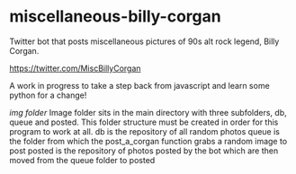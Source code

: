 # miscellaneous-billy-corgan
Twitter bot that posts miscellaneous pictures of 90s alt rock legend, Billy Corgan.

https://twitter.com/MiscBillyCorgan

A work in progress to take a step back from javascript and learn some python for a change!

*img folder*
Image folder sits in the main directory with three subfolders, db, queue and posted. This folder structure must be created in order for this program to work at all.
  db is the repository of all random photos
  queue is the folder from which the post_a_corgan function grabs a random image to post
  posted is the repository of photos posted by the bot which are then moved from the queue folder to posted
